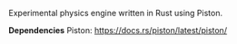 Experimental physics engine written in Rust using Piston.

**Dependencies**
Piston: https://docs.rs/piston/latest/piston/ 
